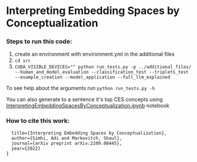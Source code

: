 # Interpreting Embedding Spaces by Conceptualization

### Steps to run this code:
1. create an environment with environment.yml in the additional files
2. `cd src`
3. `CUDA_VISIBLE_DEVICES="" python run_tests.py -p ../additional_files/ --human_and_model_evaluation --classification_test --triplets_test --example_creation --model_application --full_llm_explained`

To see help about the arguments run `python run_tests.py -h`
 
You can also generate to a sentence it's top CES concepts using [InterpretingEmbeddingSpacesByConceptualization.ipynb](src/InterpretingEmbeddingOfSentence.ipynb) notebook

### How to cite this work:
```@article{simhi2022interpreting,
  title={Interpreting Embedding Spaces by Conceptualization},
  author={Simhi, Adi and Markovitch, Shaul},
  journal={arXiv preprint arXiv:2209.00445},
  year={2022}
}
```
